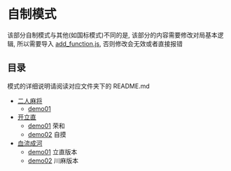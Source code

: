 # 自制模式

该部分自制模式与其他(如国标模式)不同的是, 该部分的内容需要修改对局基本逻辑,
所以需要导入 [add_function.js](../../add_function.js), 否则修改会无效或者直接报错

## 目录

模式的详细说明请阅读对应文件夹下的 README.md

- [二人麻将](二人麻将)
    - [demo01](二人麻将/demo01.js)
- [开立直](开立直)
    - [demo01](开立直/demo01.js) 荣和
    - [demo02](开立直/demo02.js) 自摸
- [血流成河](血流成河)
    - [demo01](血流成河/demo01.js) 立直版本
    - [demo02](血流成河/demo02.js) 川麻版本
